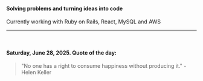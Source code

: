 #### Solving problems and turning ideas into code

Currently working with Ruby on Rails, React, MySQL and AWS

---

<br>

<!-- quote_marker -->
#### Saturday, June 28, 2025. Quote of the day:

> "No one has a right to consume happiness without producing it." - Helen Keller

